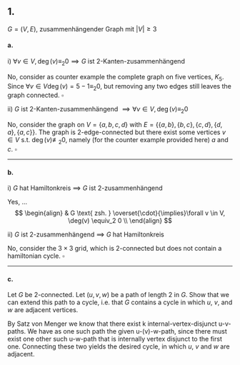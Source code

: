 ## 1.
$G = (V, E)$, zusammenhängender Graph mit $|V| \geq 3$
#### a.
i)
$\forall v \in V,\, \deg(v) \equiv_2 0 \implies G$ ist 2-Kanten-zusammenhängend

No, consider as counter example the complete graph on five vertices, $K_5$. Since $\forall v \in V \deg(v) = 5-1 \equiv_2 0$, but removing any two edges still leaves the graph connected.
$\square$


ii)
$G$ ist 2-Kanten-zusammenhängend $\implies \forall v \in V,\, \deg(v) \equiv_2 0$

No, consider the graph on $V = \{a, b, c, d\}$ with $E=\{ \{a, b\}, \{b, c\}, \{c, d\}, \{d, a\}, \{a, c\} \}$. The graph is 2-edge-connected but there exist some vertices $v \in V$ s.t. $\deg(v) \not\equiv_2 0$, namely (for the counter example provided here) $a$ and $c$.
$\square$

___

#### b.
i)
$G$ hat Hamiltonkreis $\implies$ $G$ ist 2-zusammenhängend

Yes,
...
$$
\begin{align}
& G \text{ zsh. } \overset{\cdot}{\implies}\forall v \in V, \deg(v) \equiv_2 0 \\
\end{align}
$$

ii)
$G$ ist 2-zusammenhängend $\implies$ $G$ hat Hamiltonkreis

No, consider the $3 \times 3$ grid, which is 2-connected but does not contain a hamiltonian cycle.
$\square$

___

#### c.
Let $G$ be 2-connected. Let $(u, v, w)$ be a path of length 2 in $G$. Show that we can extend this path to a cycle, i.e. that $G$ contains a cycle in which $u$, $v$, and $w$ are adjacent vertices.

By Satz von Menger we know that there exist k internal-vertex-disjunct u-v-paths. We have as one such path the given u-(v)-w-path, since there must exist one other such u-w-path that is internally vertex disjunct to the first one. Connecting these two yields the desired cycle, in which $u$, $v$ and $w$ are adjacent.


